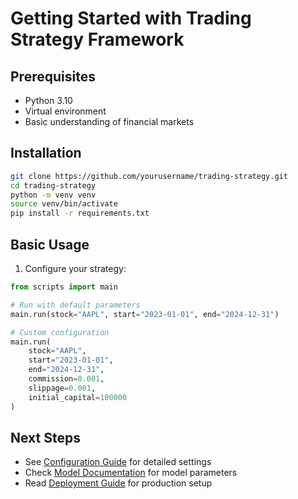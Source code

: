 # Getting Started with Trading Strategy Framework

## Prerequisites
- Python 3.10
- Virtual environment
- Basic understanding of financial markets

## Installation
```bash
git clone https://github.com/yourusername/trading-strategy.git
cd trading-strategy
python -m venv venv
source venv/bin/activate
pip install -r requirements.txt
```

## Basic Usage
1. Configure your strategy:
```python
from scripts import main

# Run with default parameters
main.run(stock="AAPL", start="2023-01-01", end="2024-12-31")

# Custom configuration
main.run(
    stock="AAPL",
    start="2023-01-01",
    end="2024-12-31",
    commission=0.001,
    slippage=0.001,
    initial_capital=100000
)
```

## Next Steps
- See [Configuration Guide](./CONFIGURATION.md) for detailed settings
- Check [Model Documentation](./MODELS.md) for model parameters
- Read [Deployment Guide](./DEPLOYMENT.md) for production setup
